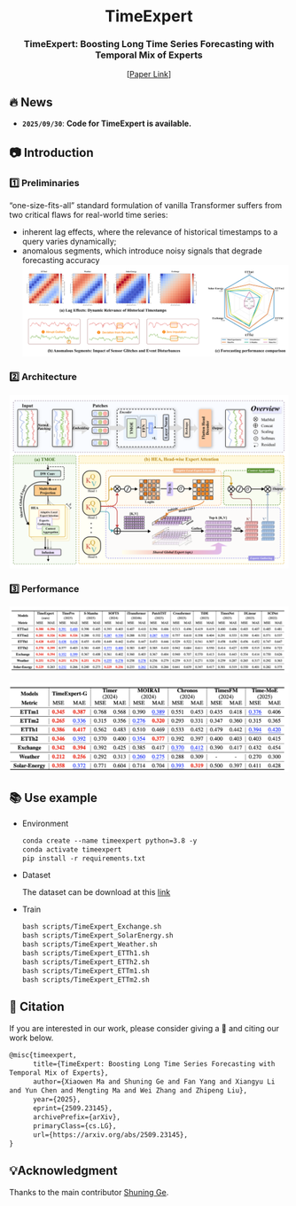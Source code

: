 <div align="center">
<h1>TimeExpert </h1>
<h3>TimeExpert: Boosting Long Time Series Forecasting with Temporal Mix of Experts</h3>
 
[[Paper Link](https://arxiv.org/abs/2509.23145)]
</div>

## 🔥 News
- **`2025/09/30`**: **Code for TimeExpert is available.**



## 📷 Introduction

### 1️⃣ Preliminaries
“one-size-fits-all” standard formulation of vanilla Transformer suffers from two critical flaws for real-world time series:
- inherent lag effects, where the relevance of historical timestamps to a query varies dynamically; 
- anomalous segments, which introduce noisy signals that degrade forecasting accuracy
![](fig/Intro.png)

### 2️⃣ Architecture

![](fig/TimeExpert_Workflow.png)

### 3️⃣ Performance

![](fig/res1.png)

![](fig/res2.png)

## 📚 Use example

- Environment

  ```shell
  conda create --name timeexpert python=3.8 -y
  conda activate timeexpert
  pip install -r requirements.txt
  ```

- Dataset

  The dataset can be download at this [link](https://github.com/xwmaxwma/TimeExpert/releases/download/dataset/TimeExpert_dataset.zip)

- Train

  ```shell
  bash scripts/TimeExpert_Exchange.sh
  bash scripts/TimeExpert_SolarEnergy.sh
  bash scripts/TimeExpert_Weather.sh
  bash scripts/TimeExpert_ETTh1.sh
  bash scripts/TimeExpert_ETTh2.sh
  bash scripts/TimeExpert_ETTm1.sh
  bash scripts/TimeExpert_ETTm2.sh
  ```



## 🌟 Citation

If you are interested in our work, please consider giving a 🌟 and citing our work below.

```
@misc{timeexpert,
      title={TimeExpert: Boosting Long Time Series Forecasting with Temporal Mix of Experts}, 
      author={Xiaowen Ma and Shuning Ge and Fan Yang and Xiangyu Li and Yun Chen and Mengting Ma and Wei Zhang and Zhipeng Liu},
      year={2025},
      eprint={2509.23145},
      archivePrefix={arXiv},
      primaryClass={cs.LG},
      url={https://arxiv.org/abs/2509.23145}, 
}
```



## 💡Acknowledgment

Thanks to the main contributor [Shuning Ge](https://github.com/EurekaMsuga).

